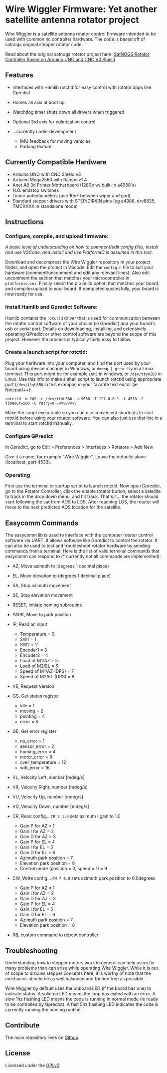 # Wire Wiggler Firmware: Yet another satellite antenna rotator project
Wire Wiggler is a satellite antenna rotator control firmware intended to be used with common nc controller hardware. The code is based off of satnogs original stepper rotator code.

Read about the original satnogs rotator project here: [SatNOGS Rotator Controller Based on Arduino UNO and CNC V3 Shield](https://wiki.satnogs.org/SatNOGS_Arduino_Uno/CNC_Shield_Based_Rotator_Controller).

## Features
* Interfaces with Hamlib rotctld for easy control with rotator apps like Gpredict
* Homes all axis at boot up
* Watchdog timer shuts down all drivers when triggered
* Optional 3rd axis for polarization control
* ...currently under development

    * IMU feedback for moving vehicles
    * Parking feature

## Currently Compatible Hardware
* Arduino UNO with CNC Shield v3
* Arduino Mega2560 with Ramps v1.4
* Anet A8 3d Printer Motherboard (1280p w/ built-in a4988's)
* N.O. endstop switches
* Linear potentiometers (use 10nF between wiper and gnd)
* Standard stepper drivers with STEP/DIR/EN pins (eg a4988, drv8825, TMCXXXX in standalone mode)

## Instructions
### Configure, compile, and upload firmware:
*A basic level of understanding on how to comment/edit config files, install and use VSCode, and install and use PlatformIO is assumed in this text.*

Download and decompress the Wire Wiggler repository in your project folder, and open the project in VScode. Edit the `config.h` file to suit your hardware (comment/uncomment and edit any relevant lines). Also edit uncomment the section that matches your microcontroller in `platformio.ini`. Finally select the pio build option that matches your board, and compile+upload to your board. If completed succesfully, your board is now ready for use.

### Install Hamlib and Gpredict Software:
Hamlib contains the `rotctld` driver that is used for communication between the rotator control software of your choice (ie Gpredict) and your board's usb or serial port. Details on downloading, installing, and extensively operating GPredict or other control software are beyond the scope of this project. However the process is typically fairly easy to follow.

### Create a launch script for rotctld:
Plug your hardware into your computer, and find the port used by your board using device manager in Windows, or `dmesg | grep tty` in a Linux terminal. This port might be for example `COM3` in windows, or `/dev/ttyUSB3` in Linux. Use this info to make a shell script to launch rotctld using appropriate port (`/dev/ttyUSB0` in this example) in your favorite text editor (ie Notepad++):

```
rotctld -m 202 -r /dev/ttyUSB0 -s 9600 -T 127.0.0.1 -t 4533 -C timeout=500 -C retry=0 -vvvvvvvv
```
Make the script executable so you can use convenient shortcuts to start rotctld before using your rotator software. You can also just use that line in a terminal to start rotctld manually.

### Configure GPredict
In Gpredict, go to Edit > Preferences > Interfaces > Rotators > Add New

Give it a name, for example "Wire Wiggler". Leave the defaults alone (localhost, port 4533). 

### Operating
First use the terminal or startup script to launch rotctld. Now open Gpredict, go to the Rotator Controller, click the enable rotator button, select a satellite to track in the drop down menu, and hit track. That's it... the rotator should start following the sat from AOS to LOS. After reaching LOS, the rotator will move to the next predicted AOS location for the satellite.

## Easycomm Commands
The easycomm lib is used to interface with the computer rotator control software via UART. It allows software like Gpredict to control the rotator. It can also be used to test and troubleshoot rotator hardware by sending commands from a terminal. Here is the list of valid terminal commands that easycomm can respond to (* currently not all commands are implemented):

* AZ, Move azimuth to (degrees 1 decimal place)
* EL, Move elevation to (degrees 1 decimal place)
* SA, Stop azimuth movement
* SE, Stop elevation movement
* RESET, Initiate homing subroutine
* PARK, Move to park position
* IP, Read an input
    * Temperature = 0
    * SW1 = 1
    * SW2 = 2
    * Encoder1 = 3
    * Encoder2 = 4
    * Load of M1/AZ = 5
    * Load of M2/EL = 6
    * Speed of M1/AZ (DPS) = 7
    * Speed of M2/EL (DPS) = 8
* VE, Request Version
* GS, Get status register
    * idle = 1
    * moving = 2
    * pointing = 4
    * error = 8
* GE, Get error register
    * no_error = 1
    * sensor_error = 2
    * homing_error = 4
    * motor_error = 8
    * over_temperature = 12
    * wdt_error = 16
* VL, Velocity Left ,number [mdeg/s]
* VR, Velocity Right, number [mdeg/s]
* VU, Velocity Up, number [mdeg/s]
* VD, Velocity Down, number [mdeg/s]
* CR, Read config... `CR 2 1.0` sets azimuth I gain to 1.0
    * Gain P for AZ = 1
    * Gain I for AZ = 2
    * Gain D for AZ = 3
    * Gain P for EL = 4
    * Gain I for EL = 5
    * Gain D for EL = 6
    * Azimuth park position = 7
    * Elevation park position = 8
    * Control mode (position = 0, speed = 1) = 9
* CW, Write config... `CW 7 0.0` sets azimuth park position to 0.0degrees
    * Gain P for AZ = 1
    * Gain I for AZ = 2
    * Gain D for AZ = 3
    * Gain P for EL = 4
    * Gain I for EL = 5
    * Gain D for EL = 6
    * Azimuth park position = 7
    * Elevation park position = 8

* RB, custom command to reboot controller

## Troubleshooting
Understanding how to stepper motors work in general can help users fix many problems than can arise while operating Wire Wiggler. While it is out of scope to discuss stepper concepts here, it is worthy of note that the mechanics should be as well balanced and friction free as possible.

Wire Wiggler by default uses the onboard LED (if the board has one) to indicate status. A solid on LED means the loop has exited with an error. A slow 1hz flashing LED means the code is running in normal mode (ie ready to be controlled by Gpredict). A fast 5hz flashing LED indicates the code is currently running the homing routine.

## Contribute
The main repository lives on [Github](https://github.com/truglodite/Wire-Wiggler-Firmware).

## License
Licensed under the [GPLv3](LICENSE)
